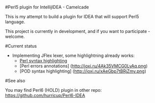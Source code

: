#Perl5 plugin for IntellijIDEA - Camelcade

This is my attempt to build a plugin for IDEA that will support Perl5 language.

This project is currently in development, and if you want to participate - welcome.

#Current status

* Implementing JFlex lexer, some highlightning already works:
  * [Perl syntax highlighting](http://joxi.ru/E2pvKY6F17ZOrY.png)
  * [Perl errors annotations] (http://joxi.ru/4Ak35VMCG0LyAq.png)
  * [POD syntax highlighting] (http://joxi.ru/xAeGbp7tBRjZmy.png)

#See also

You may find Perl6 (HOLD) plugin in other repo: https://github.com/hurricup/Perl6-IDEA